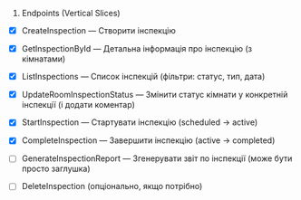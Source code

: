 1. Endpoints (Vertical Slices)
- [x] CreateInspection — Створити інспекцію
- [x] GetInspectionById — Детальна інформація про інспекцію (з кімнатами)
- [x] ListInspections — Список інспекцій (фільтри: статус, тип, дата)
- [x] UpdateRoomInspectionStatus — Змінити статус кімнати у конкретній інспекції (і додати коментар)
- [x] StartInspection — Стартувати інспекцію (scheduled → active)
- [x] CompleteInspection — Завершити інспекцію (active → completed)
- [ ] GenerateInspectionReport — Згенерувати звіт по інспекції (може бути просто заглушка)
- [ ] DeleteInspection (опціонально, якщо потрібно)

